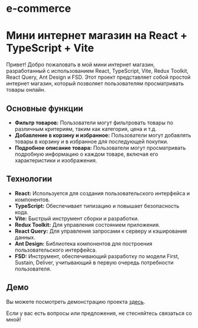 # e-commerce

# Мини интернет магазин на React + TypeScript + Vite

Привет! Добро пожаловать в мой мини интернет магазин, разработанный с использованием React, TypeScript, Vite, Redux Toolkit, React Query, Ant Design и FSD. Этот проект представляет собой простой интернет магазин, который позволяет пользователям просматривать товары онлайн.

## Основные функции

- **Фильтр товаров:** Пользователи могут фильтровать товары по различным критериям, таким как категория, цена и т.д.
- **Добавление в корзину и избранное:** Пользователи могут добавлять товары в корзину и в избранное для последующей покупки.
- **Подробное описание товара:** Пользователи могут просматривать подробную информацию о каждом товаре, включая его характеристики и изображения.

## Технологии

- **React:** Используется для создания пользовательского интерфейса и компонентов.
- **TypeScript:** Обеспечивает типизацию и повышает безопасность кода.
- **Vite:** Быстрый инструмент сборки и разработки.
- **Redux Toolkit:** Для управления состоянием приложения.
- **React Query:** Для управления запросами к серверу и кэширования данных.
- **Ant Design:** Библиотека компонентов для построения пользовательского интерфейса.
- **FSD:** Инструмент, обеспечивающий разработку по модели First, Sustain, Deliver, учитывающий в первую очередь потребности пользователя.

## Демо

Вы можете посмотреть демонстрацию проекта [здесь](https://e-commerce-muhamadboboev.vercel.app/).

Если у вас есть вопросы или предложения, не стесняйтесь связаться со мной!

